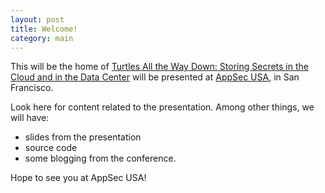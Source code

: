 ```yaml
---
layout: post
title: Welcome!
category: main
---
```

This will be the home of [Turtles All the Way Down: Storing Secrets in the Cloud and in the Data Center](http://appsecusa2015.sched.org/event/621130a7c1090d129134ab6fb1c3cba4) will be presented at [AppSec USA](https://2015.appsecusa.org/), in San Francisco.

Look here for content related to the presentation. Among other things, we will have:

- slides from the presentation
- source code
- some blogging from the conference.

Hope to see you at AppSec USA!
